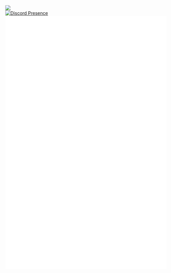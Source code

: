 <img align='left' src='https://avatars.githubusercontent.com/u/126648922?v=4' width='410px'>

[![Discord Presence](https://lanyard.cnrad.dev/api/682552229613404161)](https://discord.com/users/682552229613404161)
![Metrics](/github-metrics.svg)  
